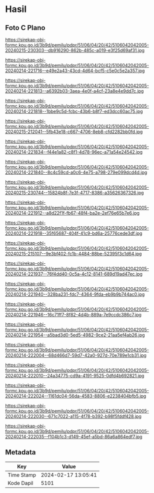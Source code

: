 # Hasil

## Foto C Plano

https://sirekap-obj-formc.kpu.go.id/3b9d/pemilu/pdpr/51/06/04/20/42/5106042042005-20240215-230303--db916290-862b-485c-a019-e3f25d69af31.jpg

https://sirekap-obj-formc.kpu.go.id/3b9d/pemilu/pdpr/51/06/04/20/42/5106042042005-20240214-221716--e49e2a43-43cd-4d64-bcf5-c5e0c5e2a357.jpg

https://sirekap-obj-formc.kpu.go.id/3b9d/pemilu/pdpr/51/06/04/20/42/5106042042005-20240214-221813--a6392b03-3aea-4e0f-a4cf-23a8e4e9dd7c.jpg

https://sirekap-obj-formc.kpu.go.id/3b9d/pemilu/pdpr/51/06/04/20/42/5106042042005-20240214-221818--1bbe9c5d-fcbc-43b6-b8f7-ed3dcc60ac75.jpg

https://sirekap-obj-formc.kpu.go.id/3b9d/pemilu/pdpr/51/06/04/20/42/5106042042005-20240215-212041--5fb43e18-c667-4706-8eb8-cfd2282bb0fd.jpg

https://sirekap-obj-formc.kpu.go.id/3b9d/pemilu/pdpr/51/06/04/20/42/5106042042005-20240214-221834--f44e1a82-c8f1-4d78-96ec-a71a54e24542.jpg

https://sirekap-obj-formc.kpu.go.id/3b9d/pemilu/pdpr/51/06/04/20/42/5106042042005-20240214-221840--8c4c59cd-a0c6-4e75-a798-279e099dcd4d.jpg

https://sirekap-obj-formc.kpu.go.id/3b9d/pemilu/pdpr/51/06/04/20/42/5106042042005-20240215-230744--15824b8f-7e3f-4717-8386-a35626367326.jpg

https://sirekap-obj-formc.kpu.go.id/3b9d/pemilu/pdpr/51/06/04/20/42/5106042042005-20240214-221912--a8d22f1f-fb67-48f4-ba2e-2ef76e65b7e6.jpg

https://sirekap-obj-formc.kpu.go.id/3b9d/pemilu/pdpr/51/06/04/20/42/5106042042005-20240214-221918--35f65687-404f-41c9-bd6a-25776cede3df.jpg

https://sirekap-obj-formc.kpu.go.id/3b9d/pemilu/pdpr/51/06/04/20/42/5106042042005-20240215-215107--9e3bf402-fc1b-4484-88be-52395f3c1d64.jpg

https://sirekap-obj-formc.kpu.go.id/3b9d/pemilu/pdpr/51/06/04/20/42/5106042042005-20240214-221937--76f4dd40-0c5a-4c12-8141-689d19ad47ec.jpg

https://sirekap-obj-formc.kpu.go.id/3b9d/pemilu/pdpr/51/06/04/20/42/5106042042005-20240214-221940--328ba231-fdc7-4364-9fda-eb9b9b744ac0.jpg

https://sirekap-obj-formc.kpu.go.id/3b9d/pemilu/pdpr/51/06/04/20/42/5106042042005-20240214-221946--16c71ff7-8f82-4d4b-889a-7e9ccdc386c7.jpg

https://sirekap-obj-formc.kpu.go.id/3b9d/pemilu/pdpr/51/06/04/20/42/5106042042005-20240214-221954--a5bad3d0-5ed5-4982-9ce2-21aa5ef4ab26.jpg

https://sirekap-obj-formc.kpu.go.id/3b9d/pemilu/pdpr/51/06/04/20/42/5106042042005-20240214-222004--68d466d7-59d7-42a0-927d-70e789e1cb31.jpg

https://sirekap-obj-formc.kpu.go.id/3b9d/pemilu/pdpr/51/06/04/20/42/5106042042005-20240214-222010--24a34775-cd9a-4191-9525-0dfd4b692821.jpg

https://sirekap-obj-formc.kpu.go.id/3b9d/pemilu/pdpr/51/06/04/20/42/5106042042005-20240214-222024--1161dc04-56da-4583-8806-e2238404bfb5.jpg

https://sirekap-obj-formc.kpu.go.id/3b9d/pemilu/pdpr/51/06/04/20/42/5106042042005-20240214-222030--671c7022-a115-4f78-b392-b98f5fddf428.jpg

https://sirekap-obj-formc.kpu.go.id/3b9d/pemilu/pdpr/51/06/04/20/42/5106042042005-20240214-222035--f104b1c3-d149-45ef-a5bd-86a6a864edf7.jpg


## Metadata

| Key        | Value               |
| ---------- | ------------------- |
| Time Stamp | 2024-02-17 13:05:41 |
| Kode Dapil | 5101                |



